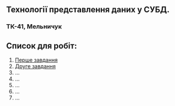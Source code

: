 ## Технології представлення даних у СУБД.
### ТК-41, Мельничук
## Список для робіт:
1. [Перше завдання](lab_1/)
2. [Друге завдання](lab_2/)
3. ...
4. ...
5. ...
6. ...
7. ...

